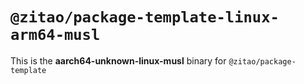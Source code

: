# `@zitao/package-template-linux-arm64-musl`

This is the **aarch64-unknown-linux-musl** binary for `@zitao/package-template`

